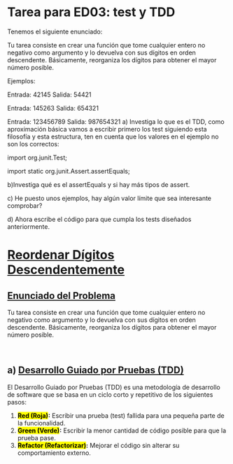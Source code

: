 <h1>Tarea para ED03: test y TDD</h1>

Tenemos el siguiente enunciado:

Tu tarea consiste en crear una función que tome cualquier entero no negativo como argumento y lo devuelva con sus dígitos en orden descendente. Básicamente, reorganiza los dígitos para obtener el mayor número posible.

Ejemplos:

Entrada: 42145 Salida: 54421

Entrada: 145263 Salida: 654321

Entrada: 123456789 Salida: 987654321
a) Investiga lo que es el TDD, como aproximación básica vamos a escribir primero los test siguiendo esta filosofía y esta estructura, ten en cuenta que los valores en el ejemplo no son los correctos: 

import org.junit.Test;

import static org.junit.Assert.assertEquals;

b)Investiga qué es el assertEquals y si hay más tipos de assert.

c) He puesto unos ejemplos, hay algún valor límite que sea interesante comprobar?

d) Ahora escribe el código para que cumpla los tests diseñados anteriormente. 

# <ins>Reordenar Dígitos Descendentemente</ins>

## <ins>Enunciado del Problema</ins>

Tu tarea consiste en crear una función que tome cualquier entero no negativo como argumento y lo devuelva con sus dígitos en orden descendente. Básicamente, reorganiza los dígitos para obtener el mayor número posible.

<br>

## <a>a)</a> <ins>Desarrollo Guiado por Pruebas (TDD)</ins>

El Desarrollo Guiado por Pruebas (TDD) es una metodología de desarrollo de software que se basa en un ciclo corto y repetitivo de los siguientes pasos:

1.  **<mark>Red (Roja)</mark>:** Escribir una prueba (test) fallida para una pequeña parte de la funcionalidad.
2.  **<mark>Green (Verde)</mark>:** Escribir la menor cantidad de código posible para que la prueba pase.
3.  **<mark>Refactor (Refactorizar)</mark>:** Mejorar el código sin alterar su comportamiento externo.

